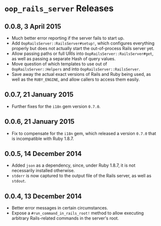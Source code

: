 # `oop_rails_server` Releases

## 0.0.8, 3 April 2015

* Much better error reporting if the server fails to start up.
* Add `OopRailsServer::RailsServer#setup!`, which configures everything properly but does not actually start
  the out-of-process Rails server yet.
* Allow passing paths or full URIs into `OopRailsServer::RailsServer#get`, as well as passing a separate Hash
  of query values.
* Move question of which templates to use out of `OopRailsServer::Helpers` and into `OopRailsServer::RailsServer`.
* Save away the actual exact versions of Rails and Ruby being used, as well as the `RUBY_ENGINE`, and allow callers
  to access them easily.

## 0.0.7, 21 January 2015

* Further fixes for the `i18n` gem version `0.7.0`.

## 0.0.6, 21 January 2015

* Fix to compensate for the `i18n` gem, which released a version `0.7.0` that is incompatible with
  Ruby 1.8.7.

## 0.0.5, 14 December 2014

* Added `json` as a dependency, since, under Ruby 1.8.7, it is not necessarily installed otherwise.
* `stderr` is now captured to the output file of the Rails server, as well as `stdout`.

## 0.0.4, 13 December 2014

* Better error messages in certain circumstances.
* Expose a `#run_command_in_rails_root!` method to allow executing arbitrary Rails-related commands in the
  server's root.
